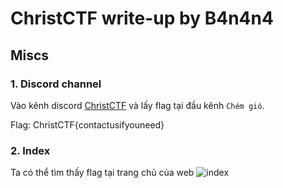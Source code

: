 # ChristCTF write-up by B4n4n4

## Miscs
### 1. Discord channel
Vào kênh discord [ChristCTF](https://discord.gg/Rgj5VVpWf7) và lấy flag tại đầu kênh `Chém gió`.

Flag: ChristCTF{contactusifyouneed}

### 2. Index 
Ta có thể tìm thấy flag tại trang chủ của web ![index](ChristCTF_wu/ChristCTF/picture/index.png)